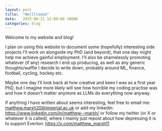 ```yaml
---
layout: post
title:  "Helllloooo"
date:   2025-08-21 12:00:00 +0000
categories: blog
---
```


Welcome to my website and blog!

I plan on using this website to document some (hopefully) interesting side projects I'll work on alongside my PhD (and beyond), that one day might help me achieve gainful employment. I'll also be shamelessly promoting whatever (if any) research I end up producing, as well as any generic thoughts/waffle I decide to write down, probably around ML, finance, football, cycling, hockey etc.

Maybe one day I'll look back at how creative and keen I was as a first year PhD, but I imagine more likely will see how horrible my coding practise was and how it doesn't matter anymore as LLMs do everything now anyway.

If anything I have written about seems interesting, feel free to email me:
matthew.marsh20@imperial.ac.uk
or add my linkedin:
https://www.linkedin.com/in/matthew--marsh/
or follow my twitter (or X or whatever it is called), where I mainly just repost about how depressing it is to support Everton:
https://x.com/matthew_marsh11
